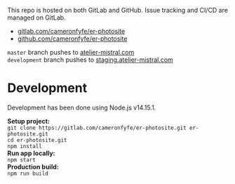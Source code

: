 This repo is hosted on both GitLab and GitHub.  Issue tracking and CI/CD are managed on GitLab.
 - [gitlab.com/cameronfyfe/er-photosite](https://gitlab.com/cameronfyfe/er-photosite) 
 - [github.com/cameronfyfe/er-photosite](https://github.com/cameronfyfe/er-photosite) 

`master` branch pushes to [atelier-mistral.com](https://atelier-mistral.com)  
`development` branch pushes to [staging.atelier-mistral.com](https://staging.atelier-mistral.com)

# Development

Development has been done using Node.js v14.15.1.  

**Setup project:**  
`git clone https://gitlab.com/cameronfyfe/er-photosite.git er-photosite.git`  
`cd er-photosite.git`  
`npm install`  
**Run app locally:**  
`npm start`  
**Production build:**  
`npm run build`
